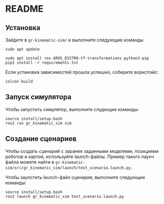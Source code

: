 # README

## Установка

Зайдите в `gr-kinematic-sim/` и выполните следующие команды

```shell
sudo apt update
```

```shell
sudo apt install ros-$ROS_DISTRO-tf-transformations python3-pip
pip3 install -r requirements.txt
```
Если установка зависимостей прошла успешно, соберите воркспэйс:
```shell
colcon build
```

## Запуск симулятора 

Чтобы запустить симулятор, выполните слудющие команды:

```
source install/setup.bash
ros2 run gr_kinematic_sim sim
```

## Создание сценариев

Чтобы создать сценарий с заранее заданными моделями, позициями роботов и картой, используйте launch-файлы. Пример такого лаунч файла можете найти в `gr-kinematic-sim/src/gr_kinematic_sim/launch/test_scenario.launch.py`.

Чтобы заупстить launch-файл сценария, выполните следующие команды:

```
source install/setup.bash
ros2 launch gr_kinematic_sim test_scenario.launch.py
```


